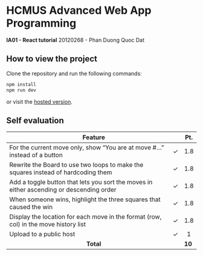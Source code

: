# HCMUS Advanced Web App Programming

**IA01 - React tutorial**
20120268 - Phan Duong Quoc Dat

## How to view the project

Clone the repository and run the following commands:

```bash
npm install
npm run dev
```

or visit the [hosted version](https://datphan.id.vn/awp-ia01/).

## Self evaluation

<table>
    <thead>
        <tr>
            <th colspan=2>Feature</th>
            <th>Pt.</th>
        </tr>
    </thead>
    <tbody>
        <tr>
            <td>For the current move only, show “You are at move #…” instead of a button</td>
            <td>&check;</td>
            <td>1.8</td>
        </tr>
        <tr>
            <td>Rewrite the Board to use two loops to make the squares instead of hardcoding them</td>
            <td>&check;</td>
            <td>1.8</td>
        </tr>
        <tr>
            <td>Add a toggle button that lets you sort the moves in either ascending or descending order</td>
            <td>&check;</td>
            <td>1.8</td>
        </tr>
        <tr>
            <td>When someone wins, highlight the three squares that caused the win</td>
            <td>&check;</td>
            <td>1.8</td>
        </tr>
        <tr>
            <td>Display the location for each move in the format (row, col) in the move history list</td>
            <td>&check;</td>
            <td>1.8</td>
        </tr>
        <tr>
            <td>Upload to a public host</td>
            <td>&check;</td>
            <td align=center>1</td>
        </tr>
        <tr>
            <td colspan=2 align=center><strong>Total</strong></td>
            <td><strong>10</strong></td>
        </tr>
    </tbody>
</table>
